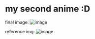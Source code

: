 # my second anime :D
final image:
![image](https://github.com/user-attachments/assets/3dd54ec4-c7af-4abf-aa26-ee713bcac265)


reference img:
![image](https://github.com/user-attachments/assets/44fac3f1-12d3-4718-b866-ecabf75bb513)
